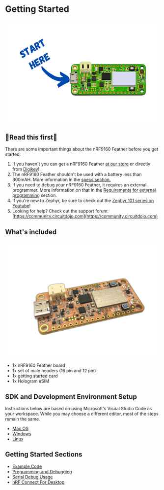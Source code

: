 # Getting Started

![Start here](img/start-here.png)

## 🚨Read this first🚨

There are some important things about the nRF9160 Feather before you get started:

1. If you haven't you can get a nRF9160 Feather [at our store](https://www.circuitdojo.com/products/nrf9160-feather) or directly from [Digikey](https://www.digikey.com/en/products/detail/circuit-dojo/PASSY-NRF9160-FEATHER/13668137)!
1. The nRF9160 Feather shouldn't be used with a battery less than 300mAH. More information in the [specs section.](./nrf9160-specs.md)
1. If you need to debug your nRF9160 Feather, it requires an external programmer. More information on that in the [Requirements for external programming](nrf9160-programming-and-debugging.md#requirements-for-external-programming) section.
1. If you're new to Zephyr, be sure to check out the [Zephyr 101 series on Youtube](https://www.youtube.com/playlist?list=PLJKv3qSDEE-lYuq5hMpJ_sSHQcuhO1S-P)!
1. Looking for help? Check out the support forum: [https://community.circuitdojo.com](https://community.circuitdojo.com)

## What's included

![nRF9160 Feather](img/nrf9160-feather-v4-nobg.jpg)

- 1x nRF9160 Feather board
- 1x set of male headers (16 pin and 12 pin)
- 1x getting started card
- 1x Hologram eSIM

## SDK and Development Environment Setup

Instructions below are based on using Microsoft's Visual Studio Code as your workspace. While you may choose a different editor, most of the steps remain the same.

- [Mac OS](nrf9160-sdk-setup-mac.md)
- [Windows](nrf9160-sdk-setup-windows.md)
- [Linux](nrf9160-sdk-setup-linux.md)

## Getting Started Sections

- [Example Code](nrf9160-example-code.md)
- [Programming and Debugging](nrf9160-programming-and-debugging.md)
- [Serial Debug Usage](nrf9160-serial-usage.md)
- [nRF Connect For Desktop](nrf9160-nrf-connect-desktop.md)
